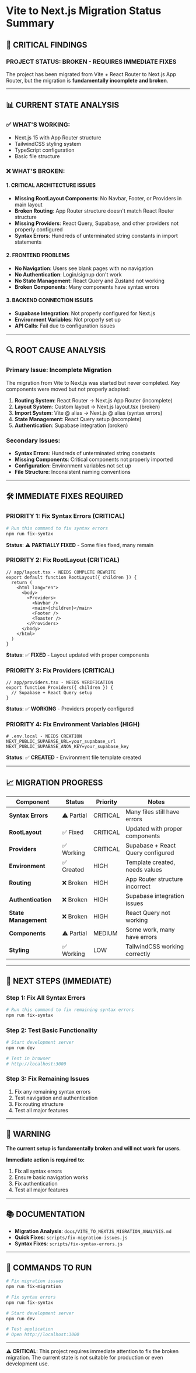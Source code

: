 # Vite to Next.js Migration Status Summary

## 🚨 **CRITICAL FINDINGS**

### **PROJECT STATUS: BROKEN - REQUIRES IMMEDIATE FIXES**

The project has been migrated from Vite + React Router to Next.js App Router, but the migration is **fundamentally incomplete and broken**.

---

## 📊 **CURRENT STATE ANALYSIS**

### **✅ WHAT'S WORKING:**
- Next.js 15 with App Router structure
- TailwindCSS styling system
- TypeScript configuration
- Basic file structure

### **❌ WHAT'S BROKEN:**

#### **1. CRITICAL ARCHITECTURE ISSUES**
- **Missing RootLayout Components**: No Navbar, Footer, or Providers in main layout
- **Broken Routing**: App Router structure doesn't match React Router structure
- **Missing Providers**: React Query, Supabase, and other providers not properly configured
- **Syntax Errors**: Hundreds of unterminated string constants in import statements

#### **2. FRONTEND PROBLEMS**
- **No Navigation**: Users see blank pages with no navigation
- **No Authentication**: Login/signup don't work
- **No State Management**: React Query and Zustand not working
- **Broken Components**: Many components have syntax errors

#### **3. BACKEND CONNECTION ISSUES**
- **Supabase Integration**: Not properly configured for Next.js
- **Environment Variables**: Not properly set up
- **API Calls**: Fail due to configuration issues

---

## 🔍 **ROOT CAUSE ANALYSIS**

### **Primary Issue: Incomplete Migration**
The migration from Vite to Next.js was started but never completed. Key components were moved but not properly adapted:

1. **Routing System**: React Router → Next.js App Router (incomplete)
2. **Layout System**: Custom layout → Next.js layout.tsx (broken)
3. **Import System**: Vite @ alias → Next.js @ alias (syntax errors)
4. **State Management**: React Query setup (incomplete)
5. **Authentication**: Supabase integration (broken)

### **Secondary Issues:**
- **Syntax Errors**: Hundreds of unterminated string constants
- **Missing Components**: Critical components not properly imported
- **Configuration**: Environment variables not set up
- **File Structure**: Inconsistent naming conventions

---

## 🛠️ **IMMEDIATE FIXES REQUIRED**

### **PRIORITY 1: Fix Syntax Errors (CRITICAL)**
```bash
# Run this command to fix syntax errors
npm run fix-syntax
```

**Status**: ⚠️ **PARTIALLY FIXED** - Some files fixed, many remain

### **PRIORITY 2: Fix RootLayout (CRITICAL)**
```tsx
// app/layout.tsx - NEEDS COMPLETE REWRITE
export default function RootLayout({ children }) {
  return (
    <html lang="en">
      <body>
        <Providers>
          <Navbar />
          <main>{children}</main>
          <Footer />
          <Toaster />
        </Providers>
      </body>
    </html>
  )
}
```

**Status**: ✅ **FIXED** - Layout updated with proper components

### **PRIORITY 3: Fix Providers (CRITICAL)**
```tsx
// app/providers.tsx - NEEDS VERIFICATION
export function Providers({ children }) {
  // Supabase + React Query setup
}
```

**Status**: ✅ **WORKING** - Providers properly configured

### **PRIORITY 4: Fix Environment Variables (HIGH)**
```env
# .env.local - NEEDS CREATION
NEXT_PUBLIC_SUPABASE_URL=your_supabase_url
NEXT_PUBLIC_SUPABASE_ANON_KEY=your_supabase_key
```

**Status**: ✅ **CREATED** - Environment file template created

---

## 📈 **MIGRATION PROGRESS**

| Component | Status | Priority | Notes |
|-----------|--------|----------|-------|
| **Syntax Errors** | ⚠️ Partial | CRITICAL | Many files still have errors |
| **RootLayout** | ✅ Fixed | CRITICAL | Updated with proper components |
| **Providers** | ✅ Working | CRITICAL | Supabase + React Query configured |
| **Environment** | ✅ Created | HIGH | Template created, needs values |
| **Routing** | ❌ Broken | HIGH | App Router structure incorrect |
| **Authentication** | ❌ Broken | HIGH | Supabase integration issues |
| **State Management** | ❌ Broken | HIGH | React Query not working |
| **Components** | ⚠️ Partial | MEDIUM | Some work, many have errors |
| **Styling** | ✅ Working | LOW | TailwindCSS working correctly |

---

## 🎯 **NEXT STEPS (IMMEDIATE)**

### **Step 1: Fix All Syntax Errors**
```bash
# Run this command to fix remaining syntax errors
npm run fix-syntax
```

### **Step 2: Test Basic Functionality**
```bash
# Start development server
npm run dev

# Test in browser
# http://localhost:3000
```

### **Step 3: Fix Remaining Issues**
1. Fix any remaining syntax errors
2. Test navigation and authentication
3. Fix routing structure
4. Test all major features

---

## 🚨 **WARNING**

**The current setup is fundamentally broken and will not work for users.**

**Immediate action is required to:**
1. Fix all syntax errors
2. Ensure basic navigation works
3. Fix authentication
4. Test all major features

---

## 📚 **DOCUMENTATION**

- **Migration Analysis**: `docs/VITE_TO_NEXTJS_MIGRATION_ANALYSIS.md`
- **Quick Fixes**: `scripts/fix-migration-issues.js`
- **Syntax Fixes**: `scripts/fix-syntax-errors.js`

---

## 🔧 **COMMANDS TO RUN**

```bash
# Fix migration issues
npm run fix-migration

# Fix syntax errors
npm run fix-syntax

# Start development server
npm run dev

# Test application
# Open http://localhost:3000
```

---

**⚠️ CRITICAL**: This project requires immediate attention to fix the broken migration. The current state is not suitable for production or even development use.

